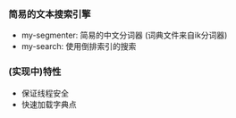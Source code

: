 ### 简易的文本搜索引擎
* my-segmenter: 简易的中文分词器 (词典文件来自ik分词器)
* my-search: 使用倒排索引的搜索
### (实现中)特性
* 保证线程安全
* 快速加载字典点